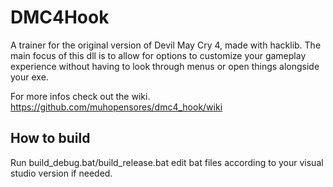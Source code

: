 # DMC4Hook #
A trainer for the original version of Devil May Cry 4, made with hacklib. The main focus of this dll is to allow for options to customize your gameplay experience without having to look through menus or open things alongside your exe.

For more infos check out the wiki.
https://github.com/muhopensores/dmc4_hook/wiki
## How to build ##
Run build_debug.bat/build_release.bat edit bat files according to your visual studio version if needed.
